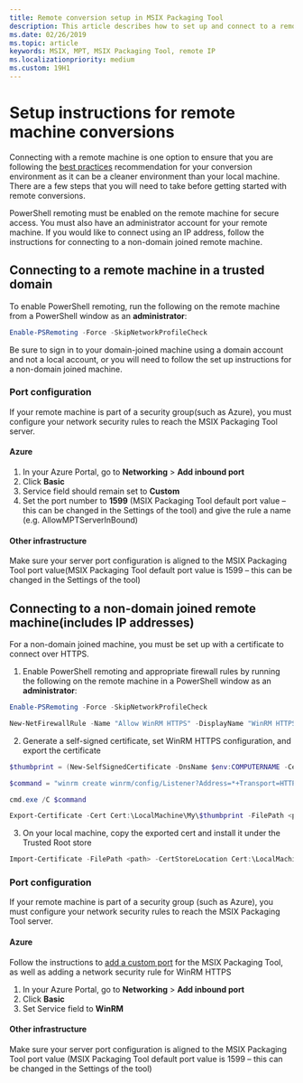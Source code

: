 ```yaml
---
title: Remote conversion setup in MSIX Packaging Tool
description: This article describes how to set up and connect to a remote machine to run app conversions using the MSIX Packaging Tool.
ms.date: 02/26/2019
ms.topic: article
keywords: MSIX, MPT, MSIX Packaging Tool, remote IP
ms.localizationpriority: medium
ms.custom: 19H1
---
```


# Setup instructions for remote machine conversions

Connecting with a remote machine is one option to ensure that you are following the [best practices](prepare-your-environment.md) recommendation for your conversion environment as it can be a cleaner environment than your local machine. There are a few steps that you will need to take before getting started with remote conversions.  

PowerShell remoting must be enabled on the remote machine for secure access. You must also have an administrator account for your remote machine.  If you would like to connect using an IP address, follow the instructions for connecting to a non-domain joined remote machine.

## Connecting to a remote machine in a trusted domain

To enable PowerShell remoting, run the following on the remote machine from a PowerShell window as an **administrator**: 

``` PowerShell
Enable-PSRemoting -Force -SkipNetworkProfileCheck
```

Be sure to sign in to your domain-joined machine using a domain account and not a local account, or you will need to follow the set up instructions for a non-domain joined machine.

### Port configuration

If your remote machine is part of a security group(such as Azure), you must configure your network security rules to reach the MSIX Packaging Tool server.  

#### Azure

1. In your Azure Portal, go to **Networking** > **Add inbound port**
2. Click **Basic**
3. Service field should remain set to **Custom**
4. Set the port number to **1599** (MSIX Packaging Tool default port value – this can be changed in the Settings of the tool) and give the rule a name (e.g. AllowMPTServerInBound)

#### Other infrastructure

Make sure your server port configuration is aligned to the MSIX Packaging Tool port value(MSIX Packaging Tool default port value is 1599 – this can be changed in the Settings of the tool)

## Connecting to a non-domain joined remote machine(includes IP addresses)

For a non-domain joined machine, you must be set up with a certificate to connect over HTTPS.

1. Enable PowerShell remoting and appropriate firewall rules by running the following on the remote machine in a PowerShell window as an **administrator**:

``` PowerShell
Enable-PSRemoting -Force -SkipNetworkProfileCheck  

New-NetFirewallRule -Name "Allow WinRM HTTPS" -DisplayName "WinRM HTTPS" -Enabled  True -Profile Any -Action Allow -Direction Inbound -LocalPort 5986 -Protocol TCP
```
 
2. Generate a self-signed certificate, set WinRM HTTPS configuration, and export the certificate

``` PowerShell
$thumbprint = (New-SelfSignedCertificate -DnsName $env:COMPUTERNAME -CertStoreLocation Cert:\LocalMachine\My -KeyExportPolicy NonExportable).Thumbprint

$command = "winrm create winrm/config/Listener?Address=*+Transport=HTTPS @{Hostname=""$env:computername"";CertificateThumbprint=""$thumbprint""}"

cmd.exe /C $command

Export-Certificate -Cert Cert:\LocalMachine\My\$thumbprint -FilePath <path_to_cer_file>
```

3. On your local machine, copy the exported cert and install it under the Trusted Root store

``` PowerShell
Import-Certificate -FilePath <path> -CertStoreLocation Cert:\LocalMachine\Root
```

### Port configuration 

If your remote machine is part of a security group (such as Azure), you must configure your network security rules to reach the MSIX Packaging Tool server.  

#### Azure

Follow the instructions to [add a custom port](#azure) for the MSIX Packaging Tool, as well as adding a network security rule for WinRM HTTPS

1. In your Azure Portal, go to **Networking** > **Add inbound port**
2. Click **Basic**
3. Set Service field to **WinRM**

#### Other infrastructure 

Make sure your server port configuration is aligned to the MSIX Packaging Tool port value (MSIX Packaging Tool default port value is 1599 – this can be changed in the Settings of the tool)
